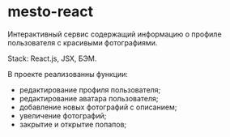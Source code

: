 
# mesto-react

Интерактивный сервис содержащий информацию о профиле пользователя с красивыми фотографиями.

Stack: React.js, JSX, БЭМ.

В проекте реализованны функции:
* редактирование профиля пользователя;
* редактирование аватара пользователя;
* добавление новых фотографий с описанием;
* увеличение фотографий;
* закрытие и открытие попапов;



